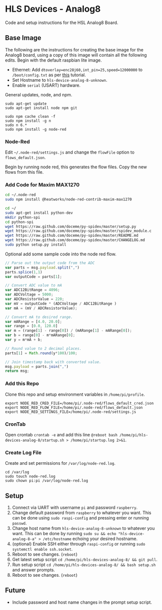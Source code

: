 # HLS Devices - Analog8
Code and setup instructions for the HSL Analog8 Board.

## Base Image
The following are the instructions for creating the base image for the Analog8 board, using a copy of this image will contain all the following edits. Begin with the default raspbian lite image.

- Ethernet: Add `dtoverlay=enc28j60,int_pin=25,speed=12000000` to `/boot/config.txt` as per [this](http://raspi.tv/2015/ethernet-on-pi-zero-how-to-put-an-ethernet-port-on-your-pi) tutorial. 
- Set Hostname to `hls-device-analog-8-unknown`.
- Enable `serial` (USART) hardware.

General updates, node, and npm.

```
sudo apt-get update
sudo apt-get install node npm git

sudo npm cache clean -f
sudo npm install -g n
sudo n 6.* 
sudo npm install -g node-red

```

### Node-Red

Edit `~/.node-red/settings.js` and change the `flowFile` option to `flows_default.json`.

Begin by running node red, this generates the flow files. Copy the new flows from this file.

### Add Code for Maxim MAX1270

```bash
cd ~/.node-red
sudo npm install @heatworks/node-red-contrib-maxim-max1270

cd ~/
sudo apt-get install python-dev
mkdir python-spi
cd python-spi
wget https://raw.github.com/doceme/py-spidev/master/setup.py
wget https://raw.github.com/doceme/py-spidev/master/spidev_module.c
wget https://raw.github.com/doceme/py-spidev/master/README.md
wget https://raw.github.com/doceme/py-spidev/master/CHANGELOG.md
sudo python setup.py install
```

Optional add some sample code into the node red flow.

```js
// Parse out the output code from the ADC
var parts = msg.payload.split(",")
parts.splice(1,1)
var outputCode = parts[1];

// Convert ADC value to mA
var ADC12BitRange = 4096;
var ADCVoltage = 5000;
var ADCResistorValue = 220;
var mV = outputCode * (ADCVoltage / ADC12BitRange )
var mA = (mV / ADCResistorValue);

// Convert mA to desired range.
var mARange = [4.0, 20.0];
var range = [0.0, 120.0]
var m = (range[1] - range[0]) / (mARange[1] - mARange[0]);
var b = range[0] - m*mARange[0];
var y = m*mA + b;

// Round value to 2 decimal places.
parts[1] = Math.round(y*100)/100;

// Join timestamp back with converted value.
msg.payload = parts.join(",")
return msg;
```

### Add this Repo

Clone this repo and setup environment variables in `/home/pi/profile`.

```
export NODE_RED_CRED_FILE=/home/pi/.node-red/flows_default_cred.json
export NODE_RED_FLOW_FILE=/home/pi/.node-red/flows_default.json
export NODE_RED_SETTINGS_FILE=/home/pi/.node-red/settings.js
```

### CronTab

Open crontab `crontab -e` and add this line `@reboot bash /home/pi/hls-devices-analog-8/startup.sh > /home/pi/startup.log 2>&1`.

### Create Log File

Create and set permissions for `/var/log/node-red.log`.

```
cd /var/log
sudo touch node-red.log
sudo chown pi:pi /var/log/node-red.log 
```

## Setup

1. Connect via UART with username `pi` and password `raspberry`.
2. Change default password from `raspberry` to whatever you want. This can be done using `sudo raspi-config` and pressing enter or running `passwd`.
3. Change host name from `hls-device-analog-8-unknown` to whatever you want. This can be done by running `sudo su && echo "hls-device-analog-8-a" > /etc/hostname` echoing your desired hostname.
4. (optional) Enable SSH either through `raspi-config` or running `sudo systemctl enable ssh.socket`.
5. Reboot to see changes. (`reboot`)
6. Get latest setup script `cd /home/pi/hls-devices-analog-8/ && git pull`.
7. Run setup script `cd /home/pi/hls-devices-analog-8/ && bash setup.sh` and answer prompts.
8. Reboot to see changes. (`reboot`)

## Future

- Include password and host name changes in the prompt setup script.